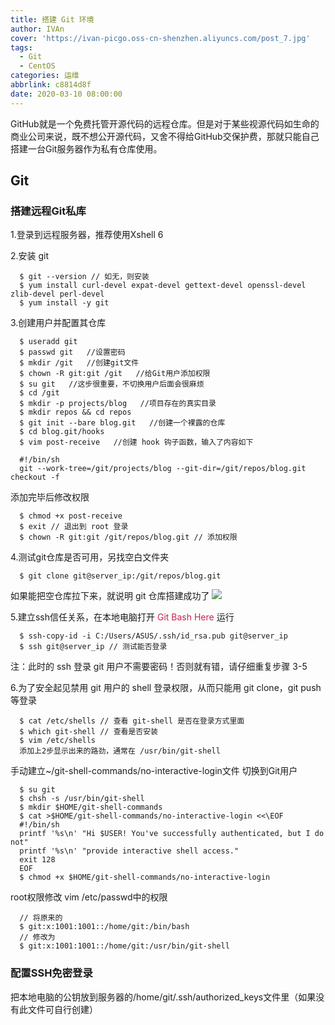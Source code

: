 ```yaml
---
title: 搭建 Git 环境
author: IVAn
cover: 'https://ivan-picgo.oss-cn-shenzhen.aliyuncs.com/post_7.jpg'
tags:
  - Git
  - CentOS
categories: 运维
abbrlink: c8814d8f
date: 2020-03-10 08:00:00
---
```

GitHub就是一个免费托管开源代码的远程仓库。但是对于某些视源代码如生命的商业公司来说，既不想公开源代码，又舍不得给GitHub交保护费，那就只能自己搭建一台Git服务器作为私有仓库使用。

## Git 

### 搭建远程Git私库
  1.登录到远程服务器，推荐使用Xshell 6

  2.安装 git
  
``` 
  $ git --version // 如无，则安装
  $ yum install curl-devel expat-devel gettext-devel openssl-devel zlib-devel perl-devel
  $ yum install -y git
```

  3.创建用户并配置其仓库
``` 
  $ useradd git
  $ passwd git   //设置密码
  $ mkdir /git   //创建git文件
  $ chown -R git:git /git   //给Git用户添加权限
  $ su git   //这步很重要，不切换用户后面会很麻烦
  $ cd /git
  $ mkdir -p projects/blog   //项目存在的真实目录
  $ mkdir repos && cd repos
  $ git init --bare blog.git   //创建一个裸露的仓库
  $ cd blog.git/hooks
  $ vim post-receive   //创建 hook 钩子函数，输入了内容如下
```
``` 
  #!/bin/sh
  git --work-tree=/git/projects/blog --git-dir=/git/repos/blog.git checkout -f
```
  添加完毕后修改权限
``` 
  $ chmod +x post-receive
  $ exit // 退出到 root 登录
  $ chown -R git:git /git/repos/blog.git // 添加权限
```

  4.测试git仓库是否可用，另找空白文件夹
``` 
  $ git clone git@server_ip:/git/repos/blog.git
```
  如果能把空仓库拉下来，就说明 git 仓库搭建成功了
  ![](https://ivan-picgo.oss-cn-shenzhen.aliyuncs.com/git1.jpg)
 
  5.建立ssh信任关系，在本地电脑打开 <font color=#c7254e>Git Bash Here</font> 运行
``` 
  $ ssh-copy-id -i C:/Users/ASUS/.ssh/id_rsa.pub git@server_ip
  $ ssh git@server_ip // 测试能否登录
```
  注：此时的 ssh 登录 git 用户不需要密码！否则就有错，请仔细重复步骤 3-5

  6.为了安全起见禁用 git 用户的 shell 登录权限，从而只能用 git clone，git push 等登录

``` 
  $ cat /etc/shells // 查看 git-shell 是否在登录方式里面
  $ which git-shell // 查看是否安装
  $ vim /etc/shells
  添加上2步显示出来的路劲，通常在 /usr/bin/git-shell
```

    
  手动建立~/git-shell-commands/no-interactive-login文件
  切换到Git用户

``` 
  $ su git
  $ chsh -s /usr/bin/git-shell
  $ mkdir $HOME/git-shell-commands
  $ cat >$HOME/git-shell-commands/no-interactive-login <<\EOF
  #!/bin/sh
  printf '%s\n' "Hi $USER! You've successfully authenticated, but I do not"
  printf '%s\n' "provide interactive shell access."
  exit 128
  EOF
  $ chmod +x $HOME/git-shell-commands/no-interactive-login
```

  root权限修改 vim /etc/passwd中的权限

``` 
  // 将原来的
  $ git:x:1001:1001::/home/git:/bin/bash
  // 修改为
  $ git:x:1001:1001::/home/git:/usr/bin/git-shell
```


### 配置SSH免密登录
把本地电脑的公钥放到服务器的/home/git/.ssh/authorized_keys文件里（如果没有此文件可自行创建）
